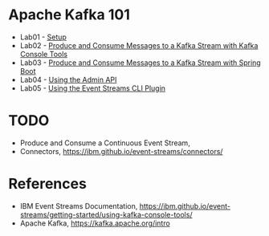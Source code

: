 # Apache Kafka 101

* Lab01 - [Setup](Lab01/README.md)
* Lab02 - [Produce and Consume Messages to a Kafka Stream with Kafka Console Tools](Lab02/README.md)
* Lab03 - [Produce and Consume Messages to a Kafka Stream with Spring Boot](Lab02/README.md)
* Lab04 - [Using the Admin API](Lab04/README.md)
* Lab05 - [Using the Event Streams CLI Plugin](Lab05/README.md)

# TODO

* Produce and Consume a Continuous Event Stream,
* Connectors, https://ibm.github.io/event-streams/connectors/

# References

* IBM Event Streams Documentation, https://ibm.github.io/event-streams/getting-started/using-kafka-console-tools/
* Apache Kafka, https://kafka.apache.org/intro